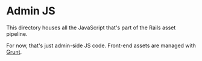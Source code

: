 # Admin JS

This directory houses all the JavaScript that's part of the Rails asset pipeline.

For now, that's just admin-side JS code. Front-end assets are managed with [Grunt](https://gruntjs.com).

